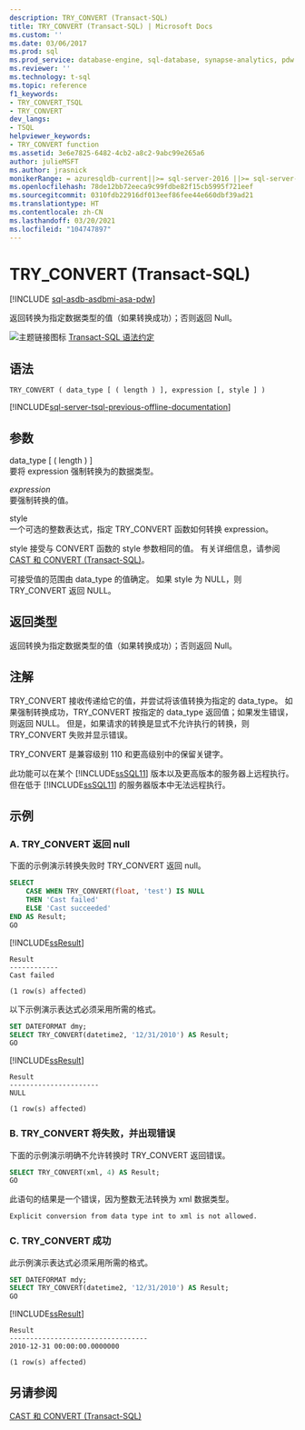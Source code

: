 ```yaml
---
description: TRY_CONVERT (Transact-SQL)
title: TRY_CONVERT (Transact-SQL) | Microsoft Docs
ms.custom: ''
ms.date: 03/06/2017
ms.prod: sql
ms.prod_service: database-engine, sql-database, synapse-analytics, pdw
ms.reviewer: ''
ms.technology: t-sql
ms.topic: reference
f1_keywords:
- TRY_CONVERT_TSQL
- TRY_CONVERT
dev_langs:
- TSQL
helpviewer_keywords:
- TRY_CONVERT function
ms.assetid: 3e6e7825-6482-4cb2-a8c2-9abc99e265a6
author: julieMSFT
ms.author: jrasnick
monikerRange: = azuresqldb-current||>= sql-server-2016 ||>= sql-server-linux-2017||>= aps-pdw-2016||= azure-sqldw-latest
ms.openlocfilehash: 78de12bb72eeca9c99fdbe82f15cb5995f721eef
ms.sourcegitcommit: 0310fdb22916df013eef86fee44e660dbf39ad21
ms.translationtype: HT
ms.contentlocale: zh-CN
ms.lasthandoff: 03/20/2021
ms.locfileid: "104747897"
---
```

# <a name="try_convert-transact-sql"></a>TRY_CONVERT (Transact-SQL)
[!INCLUDE [sql-asdb-asdbmi-asa-pdw](../../includes/applies-to-version/sql-asdb-asdbmi-asa-pdw.md)]

  返回转换为指定数据类型的值（如果转换成功）；否则返回 Null。  
  
 ![主题链接图标](../../database-engine/configure-windows/media/topic-link.gif "“主题链接”图标") [Transact-SQL 语法约定](../../t-sql/language-elements/transact-sql-syntax-conventions-transact-sql.md)  
  
## <a name="syntax"></a>语法  
  
```syntaxsql
TRY_CONVERT ( data_type [ ( length ) ], expression [, style ] )  
```  
  
[!INCLUDE[sql-server-tsql-previous-offline-documentation](../../includes/sql-server-tsql-previous-offline-documentation.md)]

## <a name="arguments"></a>参数
 data_type [ ( length ) ]  
 要将 expression 强制转换为的数据类型。  
  
 *expression*  
 要强制转换的值。  
  
 style  
 一个可选的整数表达式，指定 TRY_CONVERT 函数如何转换 expression。  
  
 style 接受与 CONVERT 函数的 style 参数相同的值。 有关详细信息，请参阅 [CAST 和 CONVERT (Transact-SQL)](../../t-sql/functions/cast-and-convert-transact-sql.md)。  
  
 可接受值的范围由 data_type 的值确定。 如果 style 为 NULL，则 TRY_CONVERT 返回 NULL。  
  
## <a name="return-types"></a>返回类型  
 返回转换为指定数据类型的值（如果转换成功）；否则返回 Null。  
  
## <a name="remarks"></a>注解  
 TRY_CONVERT 接收传递给它的值，并尝试将该值转换为指定的 data_type。 如果强制转换成功，TRY_CONVERT 按指定的 data_type 返回值；如果发生错误，则返回 NULL。 但是，如果请求的转换是显式不允许执行的转换，则 TRY_CONVERT 失败并显示错误。  
  
 TRY_CONVERT 是兼容级别 110 和更高级别中的保留关键字。  
  
 此功能可以在某个 [!INCLUDE[ssSQL11](../../includes/sssql11-md.md)] 版本以及更高版本的服务器上远程执行。 但在低于 [!INCLUDE[ssSQL11](../../includes/sssql11-md.md)] 的服务器版本中无法远程执行。  
  
## <a name="examples"></a>示例  
  
### <a name="a-try_convert-returns-null"></a>A. TRY_CONVERT 返回 null  
 下面的示例演示转换失败时 TRY_CONVERT 返回 null。  
  
```sql  
SELECT   
    CASE WHEN TRY_CONVERT(float, 'test') IS NULL   
    THEN 'Cast failed'  
    ELSE 'Cast succeeded'  
END AS Result;  
GO  
```  
  
 [!INCLUDE[ssResult](../../includes/ssresult-md.md)]  
  
```  
Result  
------------  
Cast failed  
  
(1 row(s) affected)  
```  
  
 以下示例演示表达式必须采用所需的格式。  
  
```sql  
SET DATEFORMAT dmy;  
SELECT TRY_CONVERT(datetime2, '12/31/2010') AS Result;  
GO  
```  
  
 [!INCLUDE[ssResult](../../includes/ssresult-md.md)]  
  
```  
Result  
----------------------  
NULL  
  
(1 row(s) affected)  
```  
  
### <a name="b-try_convert-fails-with-an-error"></a>B. TRY_CONVERT 将失败，并出现错误  
 下面的示例演示明确不允许转换时 TRY_CONVERT 返回错误。  
  
```sql  
SELECT TRY_CONVERT(xml, 4) AS Result;  
GO  
```  
  
 此语句的结果是一个错误，因为整数无法转换为 xml 数据类型。  
  
```  
Explicit conversion from data type int to xml is not allowed.  
```  
  
### <a name="c-try_convert-succeeds"></a>C. TRY_CONVERT 成功  
 此示例演示表达式必须采用所需的格式。  
  
```sql
SET DATEFORMAT mdy;  
SELECT TRY_CONVERT(datetime2, '12/31/2010') AS Result;  
GO  
```  
  
 [!INCLUDE[ssResult](../../includes/ssresult-md.md)]  
  
```  
Result  
----------------------------------  
2010-12-31 00:00:00.0000000  
  
(1 row(s) affected)  
```  
  
## <a name="see-also"></a>另请参阅  
 [CAST 和 CONVERT (Transact-SQL)](../../t-sql/functions/cast-and-convert-transact-sql.md)  
  
  
